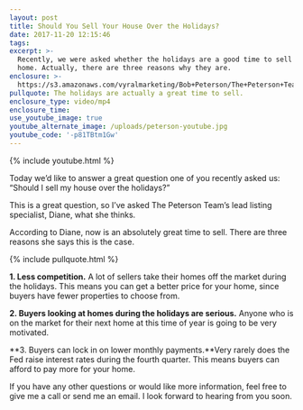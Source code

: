 ```yaml
---
layout: post
title: Should You Sell Your House Over the Holidays?
date: 2017-11-20 12:15:46
tags:
excerpt: >-
  Recently, we were asked whether the holidays are a good time to sell your
  home. Actually, there are three reasons why they are.
enclosure: >-
  https://s3.amazonaws.com/vyralmarketing/Bob+Peterson/The+Peterson+Team-+Should+You+Sell+Your+House+Over+the+Holidays%253F.mp4
pullquote: The holidays are actually a great time to sell.
enclosure_type: video/mp4
enclosure_time:
use_youtube_image: true
youtube_alternate_image: /uploads/peterson-youtube.jpg
youtube_code: '-p81TBtm1Gw'
---
```



{% include youtube.html %}

Today we’d like to answer a great question one of you recently asked us: “Should I sell my house over the holidays?”

This is a great question, so I’ve asked The Peterson Team’s lead listing specialist, Diane, what she thinks.

According to Diane, now is an absolutely great time to sell. There are three reasons she says this is the case.

{% include pullquote.html %}

**1. Less competition.** A lot of sellers take their homes off the market during the holidays. This means you can get a better price for your home, since buyers have fewer properties to choose from.

**2. Buyers looking at homes during the holidays are serious.** Anyone who is on the market for their next home at this time of year is going to be very motivated.

**3. Buyers can lock in on lower monthly payments.**Very rarely does the Fed raise interest rates during the fourth quarter. This means buyers can afford to pay more for your home.

If you have any other questions or would like more information, feel free to give me a call or send me an email. I look forward to hearing from you soon.